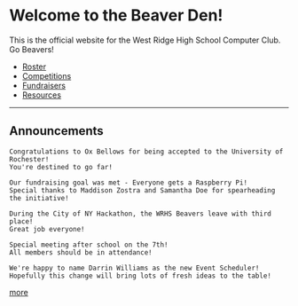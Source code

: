 # Welcome to the Beaver Den!

This is the official website for the West Ridge High School Computer Club. Go Beavers!

- [Roster](https://samanthadoe.github.io/website/roster)
- [Competitions](https://samanthadoe.github.io/website/competitions)
- [Fundraisers](https://samanthadoe.github.io/website/fundraisers)
- [Resources](https://samanthadoe.github.io/website/resources)

---

## Announcements
```
Congratulations to Ox Bellows for being accepted to the University of Rochester!
You're destined to go far!
```

```
Our fundraising goal was met - Everyone gets a Raspberry Pi!
Special thanks to Maddison Zostra and Samantha Doe for spearheading the initiative!
```

```
During the City of NY Hackathon, the WRHS Beavers leave with third place!
Great job everyone!
```

```
Special meeting after school on the 7th!
All members should be in attendance!
```

```
We're happy to name Darrin Williams as the new Event Scheduler!
Hopefully this change will bring lots of fresh ideas to the table!
```

[more](#announcements)
